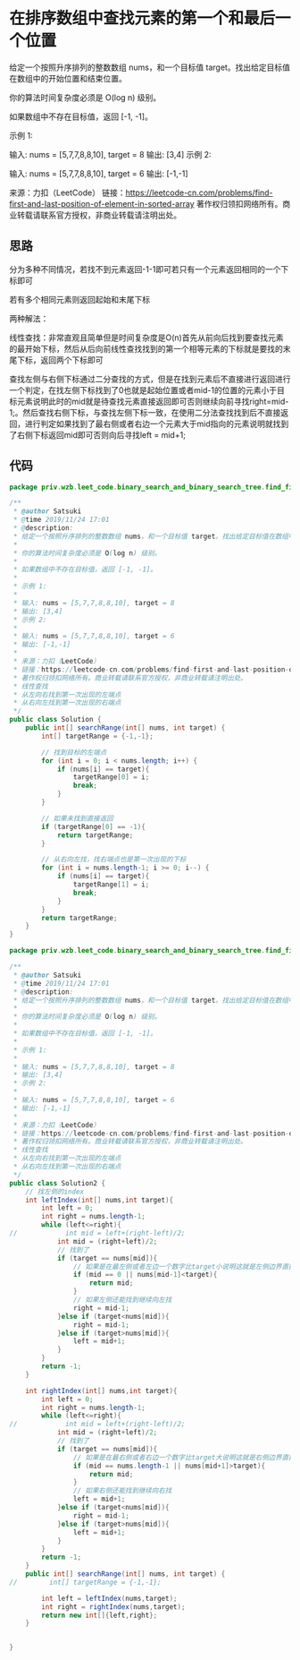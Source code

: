 # 在排序数组中查找元素的第一个和最后一个位置

给定一个按照升序排列的整数数组 nums，和一个目标值 target。找出给定目标值在数组中的开始位置和结束位置。

你的算法时间复杂度必须是 O(log n) 级别。

如果数组中不存在目标值，返回 [-1, -1]。

示例 1:

输入: nums = [5,7,7,8,8,10], target = 8
输出: [3,4]
示例 2:

输入: nums = [5,7,7,8,8,10], target = 6
输出: [-1,-1]

来源：力扣（LeetCode）
链接：https://leetcode-cn.com/problems/find-first-and-last-position-of-element-in-sorted-array
著作权归领扣网络所有。商业转载请联系官方授权，非商业转载请注明出处。

## 思路

分为多种不同情况，若找不到元素返回-1-1即可若只有一个元素返回相同的一个下标即可

若有多个相同元素则返回起始和末尾下标

两种解法：

线性查找：非常直观且简单但是时间复杂度是O(n)首先从前向后找到要查找元素的最开始下标，然后从后向前线性查找找到的第一个相等元素的下标就是要找的末尾下标，返回两个下标即可

查找左侧与右侧下标通过二分查找的方式，但是在找到元素后不直接进行返回进行一个判定，在找左侧下标找到了0也就是起始位置或者mid-1的位置的元素小于目标元素说明此时的mid就是待查找元素直接返回即可否则继续向前寻找right=mid-1;。然后查找右侧下标，与查找左侧下标一致，在使用二分法查找找到后不直接返回，进行判定如果找到了最右侧或者右边一个元素大于mid指向的元素说明就找到了右侧下标返回mid即可否则向后寻找left = mid+1;

## 代码

```java
package priv.wzb.leet_code.binary_search_and_binary_search_tree.find_first_and_last_position_of_element_in_sorted_array_34;

/**
 * @author Satsuki
 * @time 2019/11/24 17:01
 * @description:
 * 给定一个按照升序排列的整数数组 nums，和一个目标值 target。找出给定目标值在数组中的开始位置和结束位置。
 *
 * 你的算法时间复杂度必须是 O(log n) 级别。
 *
 * 如果数组中不存在目标值，返回 [-1, -1]。
 *
 * 示例 1:
 *
 * 输入: nums = [5,7,7,8,8,10], target = 8
 * 输出: [3,4]
 * 示例 2:
 *
 * 输入: nums = [5,7,7,8,8,10], target = 6
 * 输出: [-1,-1]
 *
 * 来源：力扣（LeetCode）
 * 链接：https://leetcode-cn.com/problems/find-first-and-last-position-of-element-in-sorted-array
 * 著作权归领扣网络所有。商业转载请联系官方授权，非商业转载请注明出处。
 * 线性查找
 * 从左向右找到第一次出现的左端点
 * 从右向左找到第一次出现的右端点
 */
public class Solution {
    public int[] searchRange(int[] nums, int target) {
        int[] targetRange = {-1,-1};

        // 找到目标的左端点
        for (int i = 0; i < nums.length; i++) {
            if (nums[i] == target){
                targetRange[0] = i;
                break;
            }
        }

        // 如果未找到直接返回
        if (targetRange[0] == -1){
            return targetRange;
        }

        // 从右向左找，找右端点也是第一次出现的下标
        for (int i = nums.length-1; i >= 0; i--) {
            if (nums[i] == target){
                targetRange[1] = i;
                break;
            }
        }
        return targetRange;
    }
}

package priv.wzb.leet_code.binary_search_and_binary_search_tree.find_first_and_last_position_of_element_in_sorted_array_34;

/**
 * @author Satsuki
 * @time 2019/11/24 17:01
 * @description:
 * 给定一个按照升序排列的整数数组 nums，和一个目标值 target。找出给定目标值在数组中的开始位置和结束位置。
 *
 * 你的算法时间复杂度必须是 O(log n) 级别。
 *
 * 如果数组中不存在目标值，返回 [-1, -1]。
 *
 * 示例 1:
 *
 * 输入: nums = [5,7,7,8,8,10], target = 8
 * 输出: [3,4]
 * 示例 2:
 *
 * 输入: nums = [5,7,7,8,8,10], target = 6
 * 输出: [-1,-1]
 *
 * 来源：力扣（LeetCode）
 * 链接：https://leetcode-cn.com/problems/find-first-and-last-position-of-element-in-sorted-array
 * 著作权归领扣网络所有。商业转载请联系官方授权，非商业转载请注明出处。
 * 线性查找
 * 从左向右找到第一次出现的左端点
 * 从右向左找到第一次出现的右端点
 */
public class Solution2 {
    // 找左侧的index
    int leftIndex(int[] nums,int target){
        int left = 0;
        int right = nums.length-1;
        while (left<=right){
//            int mid = left+(right-left)/2;
            int mid = (right+left)/2;
            // 找到了
            if (target == nums[mid]){
                // 如果是在最左侧或者左边一个数字比target小说明这就是左侧边界直接返回
                if (mid == 0 || nums[mid-1]<target){
                    return mid;
                }
                // 如果左侧还能找到继续向左找
                right = mid-1;
            }else if (target<nums[mid]){
                right = mid-1;
            }else if (target>nums[mid]){
                left = mid+1;
            }
        }
        return -1;
    }

    int rightIndex(int[] nums,int target){
        int left = 0;
        int right = nums.length-1;
        while (left<=right){
//            int mid = left+(right-left)/2;
            int mid = (right+left)/2;
            // 找到了
            if (target == nums[mid]){
                // 如果是在最右侧或者右边一个数字比target大说明这就是右侧边界直接返回
                if (mid == nums.length-1 || nums[mid+1]>target){
                    return mid;
                }
                // 如果右侧还能找到继续向右找
                left = mid+1;
            }else if (target<nums[mid]){
                right = mid-1;
            }else if (target>nums[mid]){
                left = mid+1;
            }
        }
        return -1;
    }
    public int[] searchRange(int[] nums, int target) {
//        int[] targetRange = {-1,-1};

        int left = leftIndex(nums,target);
        int right = rightIndex(nums,target);
        return new int[]{left,right};
    }


}

```

